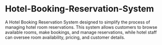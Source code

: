 # Hotel-Booking-Reservation-System
 A Hotel Booking Reservation System designed to simplify the process of managing hotel room reservations. This system allows customers to browse available rooms, make bookings, and manage reservations, while hotel staff can oversee room availability, pricing, and customer details.
